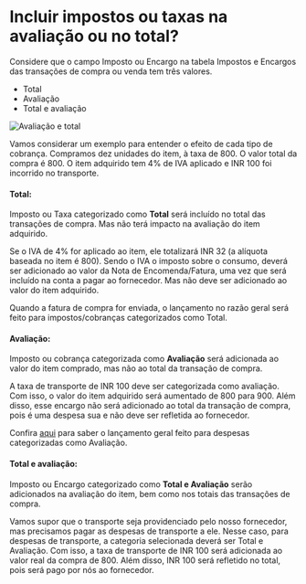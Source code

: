 # Incluir impostos ou taxas na avaliação ou no total?



Considere que o campo Imposto ou Encargo na tabela Impostos e Encargos das transações de compra ou venda tem três valores.


* Total
* Avaliação
* Total e avaliação


![Avaliação e total](/files/avaliação-and-total.png)


Vamos considerar um exemplo para entender o efeito de cada tipo de cobrança. Compramos dez unidades do item, à taxa de 800. O valor total da compra é 800. O item adquirido tem 4% de IVA aplicado e INR 100 foi incorrido no transporte.


#### Total:


Imposto ou Taxa categorizado como **Total** será incluído no total das transações de compra. Mas não terá impacto na avaliação do item adquirido.


Se o IVA de 4% for aplicado ao item, ele totalizará INR 32 (a alíquota baseada no item é 800). Sendo o IVA o imposto sobre o consumo, deverá ser adicionado ao valor da Nota de Encomenda/Fatura, uma vez que será incluído na conta a pagar ao fornecedor. Mas não deve ser adicionado ao valor do item adquirido.


Quando a fatura de compra for enviada, o lançamento no razão geral será feito para impostos/cobranças categorizados como Total.


#### Avaliação:


Imposto ou cobrança categorizada como **Avaliação** será adicionada ao valor do item comprado, mas não ao total da transação de compra.


A taxa de transporte de INR 100 deve ser categorizada como avaliação. Com isso, o valor do item adquirido será aumentado de 800 para 900. Além disso, esse encargo não será adicionado ao total da transação de compra, pois é uma despesa sua e não deve ser refletida ao fornecedor.


Confira [aqui](/docs/pt/stock/perpetual-inventory) para saber o lançamento geral feito para despesas categorizadas como Avaliação.


#### Total e avaliação:


Imposto ou Encargo categorizado como **Total e Avaliação** serão adicionados na avaliação do item, bem como nos totais das transações de compra.


Vamos supor que o transporte seja providenciado pelo nosso fornecedor, mas precisamos pagar as despesas de transporte a ele. Nesse caso, para despesas de transporte, a categoria selecionada deverá ser Total e Avaliação. Com isso, a taxa de transporte de INR 100 será adicionada ao valor real da compra de 800. Além disso, INR 100 será refletido no total, pois será pago por nós ao fornecedor.



